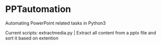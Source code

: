 # PPTautomation
Automating PowerPoint related tasks in Python3 

Current scripts:
  extractmedia.py
    |
  Extract all content from a pptx file and sort it based on extention
